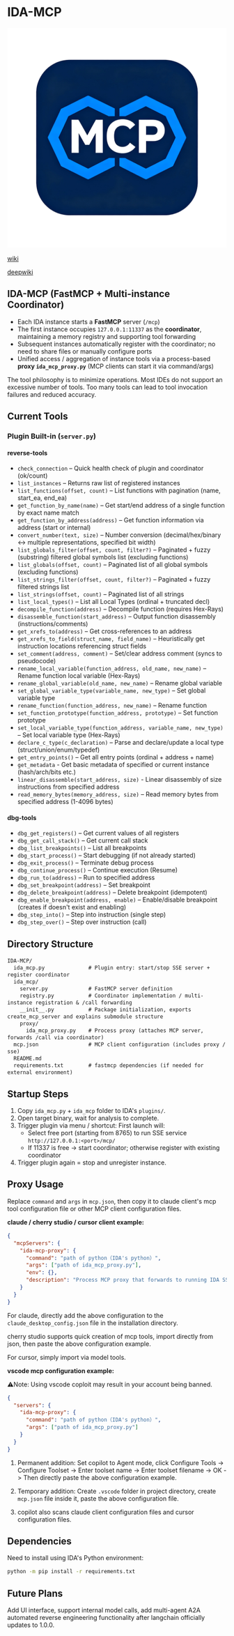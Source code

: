 # IDA-MCP

![logo](ida-mcp.png)

[wiki](https://github.com/jelasin/IDA-MCP/wiki)

[deepwiki](https://deepwiki.com/jelasin/IDA-MCP)

## IDA-MCP (FastMCP + Multi-instance Coordinator)

* Each IDA instance starts a **FastMCP** server (`/mcp`)
* The first instance occupies `127.0.0.1:11337` as the **coordinator**, maintaining a memory registry and supporting tool forwarding
* Subsequent instances automatically register with the coordinator; no need to share files or manually configure ports
* Unified access / aggregation of instance tools via a process-based **proxy `ida_mcp_proxy.py`** (MCP clients can start it via command/args)

The tool philosophy is to minimize operations. Most IDEs do not support an excessive number of tools. Too many tools can lead to tool invocation failures and reduced accuracy.

## Current Tools

### Plugin Built-in (`server.py`)

#### reverse-tools

* `check_connection` – Quick health check of plugin and coordinator (ok/count)
* `list_instances` – Returns raw list of registered instances
* `list_functions(offset, count)` – List functions with pagination (name, start_ea, end_ea)
* `get_function_by_name(name)` – Get start/end address of a single function by exact name match
* `get_function_by_address(address)` – Get function information via address (start or internal)
* `convert_number(text, size)` – Number conversion (decimal/hex/binary ↔ multiple representations, specified bit width)
* `list_globals_filter(offset, count, filter?)` – Paginated + fuzzy (substring) filtered global symbols list (excluding functions)
* `list_globals(offset, count)` – Paginated list of all global symbols (excluding functions)
* `list_strings_filter(offset, count, filter?)` – Paginated + fuzzy filtered strings list
* `list_strings(offset, count)` – Paginated list of all strings
* `list_local_types()` – List all Local Types (ordinal + truncated decl)
* `decompile_function(address)` – Decompile function (requires Hex-Rays)
* `disassemble_function(start_address)` – Output function disassembly (instructions/comments)
* `get_xrefs_to(address)` – Get cross-references to an address
* `get_xrefs_to_field(struct_name, field_name)` – Heuristically get instruction locations referencing struct fields
* `set_comment(address, comment)` – Set/clear address comment (syncs to pseudocode)
* `rename_local_variable(function_address, old_name, new_name)` – Rename function local variable (Hex-Rays)
* `rename_global_variable(old_name, new_name)` – Rename global variable
* `set_global_variable_type(variable_name, new_type)` – Set global variable type
* `rename_function(function_address, new_name)` – Rename function
* `set_function_prototype(function_address, prototype)` – Set function prototype
* `set_local_variable_type(function_address, variable_name, new_type)` – Set local variable type (Hex-Rays)
* `declare_c_type(c_declaration)` – Parse and declare/update a local type (struct/union/enum/typedef)
* `get_entry_points()` – Get all entry points (ordinal + address + name)
* `get_metadata` - Get basic metadata of specified or current instance (hash/arch/bits etc.)
* `linear_disassemble(start_address, size)` - Linear disassembly of size instructions from specified address
* `read_memory_bytes(memory_address, size)` – Read memory bytes from specified address (1-4096 bytes)

#### dbg-tools

* `dbg_get_registers()` – Get current values of all registers
* `dbg_get_call_stack()` – Get current call stack
* `dbg_list_breakpoints()` – List all breakpoints
* `dbg_start_process()` – Start debugging (if not already started)
* `dbg_exit_process()` – Terminate debug process
* `dbg_continue_process()` – Continue execution (Resume)
* `dbg_run_to(address)` – Run to specified address
* `dbg_set_breakpoint(address)` – Set breakpoint
* `dbg_delete_breakpoint(address)` – Delete breakpoint (idempotent)
* `dbg_enable_breakpoint(address, enable)` – Enable/disable breakpoint (creates if doesn't exist and enabling)
* `dbg_step_into()` – Step into instruction (single step)
* `dbg_step_over()` – Step over instruction (call)

## Directory Structure

```text
IDA-MCP/
  ida_mcp.py              # Plugin entry: start/stop SSE server + register coordinator
  ida_mcp/
    server.py             # FastMCP server definition
    registry.py           # Coordinator implementation / multi-instance registration & /call forwarding
    __init__.py           # Package initialization, exports create_mcp_server and explains submodule structure
    proxy/
      ida_mcp_proxy.py    # Process proxy (attaches MCP server, forwards /call via coordinator)
  mcp.json                # MCP client configuration (includes proxy / sse)
  README.md
  requirements.txt        # fastmcp dependencies (if needed for external environment)
```

## Startup Steps

1. Copy `ida_mcp.py` + `ida_mcp` folder to IDA's `plugins/`.
2. Open target binary, wait for analysis to complete.
3. Trigger plugin via menu / shortcut: First launch will:
   * Select free port (starting from 8765) to run SSE service `http://127.0.0.1:<port>/mcp/`
   * If 11337 is free → start coordinator; otherwise register with existing coordinator
4. Trigger plugin again = stop and unregister instance.

## Proxy Usage

Replace `command` and `args` in `mcp.json`, then copy it to claude client's mcp tool configuration file or other MCP client configuration files.

**claude / cherry studio / cursor client example:**

```json
{
  "mcpServers": {
    "ida-mcp-proxy": {
      "command": "path of python（IDA's python）",
      "args": ["path of ida_mcp_proxy.py"],
      "env": {},
      "description": "Process MCP proxy that forwards to running IDA SSE server."
    }
  }
}
```

For claude, directly add the above configuration to the `claude_desktop_config.json` file in the installation directory.

cherry studio supports quick creation of mcp tools, import directly from json, then paste the above configuration example.

For cursor, simply import via model tools.

**vscode mcp configuration example:**

⚠️Note:
Using vscode coploit may result in your account being banned.

```json
{
  "servers": {
    "ida-mcp-proxy": {
      "command": "path of python（IDA's python）",
      "args": ["path of ida_mcp_proxy.py"]
    }
  }
}
```

1. Permanent addition:
Set copilot to Agent mode, click Configure Tools -> Configure Toolset -> Enter toolset name -> Enter toolset filename -> OK -> Then directly paste the above configuration example.

2. Temporary addition:
Create `.vscode` folder in project directory, create `mcp.json` file inside it, paste the above configuration file.

3. copilot also scans claude client configuration files and cursor configuration files.

## Dependencies

Need to install using IDA's Python environment:

```bash
python -m pip install -r requirements.txt
```

## Future Plans

Add UI interface, support internal model calls, add multi-agent A2A automated reverse engineering functionality after langchain officially updates to 1.0.0.
